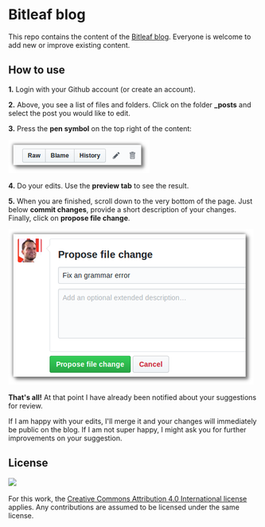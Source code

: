 # Bitleaf blog

This repo contains the content of the [Bitleaf blog](https://bitleaf.de/blog). Everyone is welcome to add new or improve existing content. 


How to use
-----

  **1.** Login with your Github account (or create an account).

  **2.** Above, you see a list of files and folders. Click on the folder **_posts** and select the post you would like to edit.
  
  **3.** Press the **pen symbol** on the top right of the content:

  ![](edit-button.png)

  **4.** Do your edits. Use the **preview tab** to see the result.
  
  **5.** When you are finished, scroll down to the very bottom of the page. Just below **commit changes**, provide a short description of your changes. Finally, click on **propose file change**.

  ![](propose-file-change.png)

**That's all!** At that point I have already been notified about your suggestions for review. 

If I am happy with your edits, I'll merge it and your changes will immediately be public on the blog. If I am not super happy, I might  ask you for further improvements on your suggestion.


License
------
<img src="https://upload.wikimedia.org/wikipedia/commons/archive/a/a3/20101104143110%21Cc.logo.circle.svg" width="38"  />

For this work, the [Creative Commons Attribution 4.0 International license](https://creativecommons.org/licenses/by/4.0/) applies. Any contributions are assumed to be licensed under the same license.


